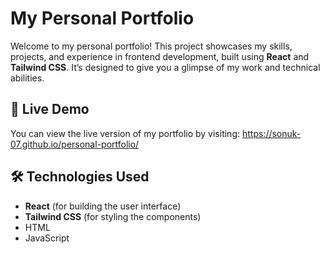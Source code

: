# My Personal Portfolio

Welcome to my personal portfolio! This project showcases my skills, projects, and experience in frontend development, built using **React** and **Tailwind CSS**. It’s designed to give you a glimpse of my work and technical abilities.

## 🚀 Live Demo
You can view the live version of my portfolio by visiting: https://sonuk-07.github.io/personal-portfolio/

## 🛠️ Technologies Used
- **React** (for building the user interface)
- **Tailwind CSS** (for styling the components)
- HTML
- JavaScript

  

